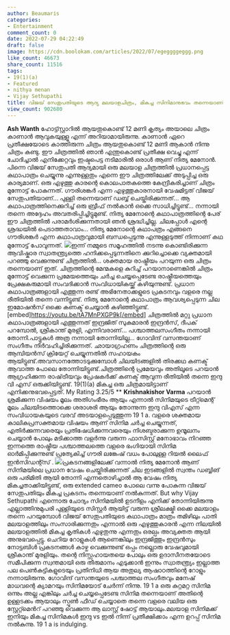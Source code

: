 ```yaml
---
author: Beaumaris
categories:
- Entertainment
comment_count: 0
date: 2022-07-29 04:22:49
draft: false
image: https://cdn.boolokam.com/articles/2022/07/egeggggeggg.png
like_count: 46673
share_count: 11516
tags:
- 19(1)(a)
- Featured
- nithya menan
- Vijay Sethupathi
title: വിജയ് സേതുപതിയുടെ ആദ്യ മലയാളചിത്രം, മികച്ച സിനിമാനുഭവം തന്നെയാണ്
view_count: 902680
---
```


**Ash Wanth** ഹോട്ട്സ്റ്റാറിൽ ആയതുകൊണ്ട് 12 മണി കൃത്യം അയാലെ ചിത്രം കാണാൻ ആവുകയുള്ളൂ എന്ന് അറിയാമായിരുന്നു. കാണാൻ ഏറെ പ്രതീക്ഷയോടെ കാത്തിരുന്ന ചിത്രം ആയതുകൊണ്ട് 12 മണി ആകാൻ നിന്നു ചിത്രം കണ്ടു. ഈ ചിത്രത്തിൽ ഞാൻ എന്തുകൊണ്ട് പ്രതീക്ഷ വെച്ചു എന്ന് ചോദിച്ചാൽ എനിക്കേറ്റവും ഇഷ്ടപെട്ട നടിമാരിൽ ഒരാൾ ആണ് നിത്യ മേനോൻ. പിന്നെ വിജയ് സേതുപതി ആദ്യമായി ഒരു മലയാള ചിത്രത്തിൽ പ്രധാനപ്പെട്ട കഥാപാത്രം ചെയ്യുന്നു എന്നുള്ളതും എന്നെ ഈ ചിത്രത്തിലേക്ക് അടുപ്പിച്ച ഒരു കാര്യമാണ്. ഒരു എഴുത്തു കാരന്റെ കൊലപാതകത്തെ കേന്ദ്രീകരിച്ചാണ് ചിത്രം മുന്നോട്ട് പോകുന്നത്. ഗൗരിശങ്കർ എന്ന എഴുത്തുകാരനായി വേഷമിട്ടത് വിജയ് സേതുപതിയാണ്... പുള്ളി തന്നെയാണ് ഡബ്ബ് ചെയ്തിരിക്കുന്നത്... ആ കഥാപാത്രത്തിനെക്കുറിച്ച് ഒരു ബ്രീഫ് നൽകാൻ ഒക്കെ സാധിച്ചിട്ടുണ്ട്... നന്നായി തന്നെ അദ്ദേഹം അവതരിപ്പിച്ചിട്ടുമുണ്ട്. നിത്യ മേനോന്റെ കഥാപാത്രത്തിന്റെ പേര് ഈ ചിത്രത്തിൽ പരാമർശിക്കുന്നതായി ഞൻ ശ്രദ്ധിച്ചില്ല. ചിലപ്പോൾ എന്റെ ശ്രദ്ധയിൽ പെടാത്തതാവാം... നിത്യ മേനോന്റെ കഥാപത്രം എങ്ങനെ ഗൗരിശങ്കർ എന്ന കഥാപാത്രവുമായി ബന്ധപ്പെടുന്നു എന്നുള്ളടുത്ത് നിന്നാണ് കഥ മുന്നോട്ട് പോവുന്നത്. ![](https://cdn.boolokam.com/articles/2022/07/egeggggeggg.png)ഇന്ന് നമ്മുടെ സമൂഹത്തിൽ നടന്നു കൊണ്ടിരിക്കുന്ന ആവിഷ്കാര സ്വാതന്ത്ര്യത്തെ ഹനിക്കപ്പെടുന്നതിനെ ക്കുറിച്ചൊക്കെ വ്യക്തമായി പറഞ്ഞു വെക്കുന്നുണ്ട് ചിത്രത്തിൽ... ശക്തമായ രാഷ്ട്രീയം പറയുന്ന ഒരു ചിത്രം തന്നെയാണ് ഇത്. ചിത്രത്തിന്റെ മേന്മകളെ കുറിച്ച് പറയാനാണെങ്കിൽ ചിത്രം മുന്നോട്ട് വെക്കുന്ന പ്രമേയത്തെയും ചർച്ച ചെയ്യപ്പെടേണ്ട രാഷ്ട്രീയത്തെയും പ്രേക്ഷകരുമായി സംവദിക്കാൻ സംവിധായികയ്ക്ക് കഴിയുന്നുണ്ട്. പ്രധാന കഥാപാത്രങ്ങളായി എത്തുന്ന രണ്ട് അഭിനേതാക്കളുടെ പ്രകടനവും വളരെ നല്ല രീതിയിൽ തന്നെ വന്നിട്ടുണ്ട്. നിത്യ മേനോന്റെ കഥാപാത്രം ആവശ്യപ്പെടുന്ന ചില ഇമോഷൻസ് ഒക്കെ കണക്ട് ചെയ്യാൻ കഴിഞ്ഞിട്ടുണ്ട്. [embed]https://youtu.be/tA7MnPXGP9k[/embed] ചിത്രത്തിൽ മറ്റു പ്രധാന കഥാപാത്രങ്ങളായി എത്തുന്നത് ഇന്ദ്രജിത് സുകുമാരൻ ഇന്ദ്രൻസ്, ദീപക് പറമ്പോൽ, ശ്രീകാന്ത് മുരളി, എന്നിവരാണ്‌... പശ്ചാത്തലസംഗീതം നന്നായി തോന്നി.പാട്ടുകൾ അത്ര നന്നായി തോന്നിയില്ല... ഗോവിന്ദ് വസന്തയാണ് സംഗീതം നിർവഹിച്ചിരിക്കുന്നത്. ഛായാഗ്രഹണം ചിത്രത്തിന്റെ ഒരു ആമ്പിയൻസ് ക്രിയേറ്റ് ചെയ്യുന്നതിൽ സഹായകം ആയിട്ടുണ്ട്.അവസാനത്തോടടുക്കുമ്പോൾ ചിലയിടങ്ങളിൽ തിരക്കഥ കണക്ട് ആവാത്ത പോലെ തോന്നിയിട്ടുണ്ട്.ചിത്രത്തിന്റെ പ്രമേയവും അതിലൂടെ പറയാൻ ആഗ്രഹിക്കുന്ന രാഷ്‌ട്രീയവും പ്രേഷകർക്ക് കണക്ട് ആവുന്ന രീതിയിൽ തന്നെ ഇന്ദു വി എസ് ഒരുക്കിയിട്ടുണ്ട്. 19(1)(a) മികച്ച ഒരു ചിത്രമായിട്ടാണ് എനിക്കനുഭവപ്പെട്ടത്. My Rating 3.25/5 ** **Krishnakishor Varma** പറയാൻ ശ്രമിക്കുന്ന വിഷയം മൂലം അതിഗംഭീരം ആയും എന്നാൽ സിനിമയുടെ ട്രീറ്റ്മെന്റ് മൂലം ചിലയിടത്തൊക്കെ ശരാശരി ആയും തോന്നുന്ന ഇന്ദു വിഎസ് എന്ന സംവിധായകയുടെ വരവ് അടയാളപ്പെടുത്തുന്ന 19 1 a. വളരെ ശക്തമായ കാലികപ്രസക്തമായ വിഷയം ആണ് സിനിമ ചർച്ച ചെയ്യുന്നത്, എതിർക്കുന്നവരെയും പ്രതിഷേധിക്കുന്നവരെയും നിശബ്ദരാക്കുന്ന ഉന്മൂലനം ചെയ്യാൻ പോലും മടിക്കാത്ത വളർന്നു വരുന്ന ഫാസിസ്റ്റ് മനോഭാവം നിറഞ്ഞ ഇന്നത്തെ രാഷ്ട്രീയ പശ്ചാത്തലത്തെ വളരെ ഭംഗിയായി സിനിമ ഓർമിപ്പിക്കുന്നുണ്ട് പ്രത്യേകിച്ച് ഗൗരി ലങ്കേഷ് വധം പോലുള്ള റിയൽ ലൈഫ് ഇൻസിഡന്റ്സ് . ![](https://cdn.boolokam.com/articles/2022/07/fwfwfwfffffg.jpg)പ്രകടനങ്ങളിലേക്ക് വന്നാൽ നിത്യ മേനോൻ ആണ് സിനിമയിലെ പ്രധാന വേഷം ചെയ്തിരിക്കുന്നത് ചില ഇടങ്ങളിൽ സ്വന്തം ഡബ്ബിങ് ഒരു പരിമിതി ആയി തോന്നി എന്നതൊഴിച്ചാൽ ആ വേഷം നിത്യ മികച്ചതാക്കിയിട്ടുണ്ട്, ഒരു extended cameo പോലെ വന്നു പോകുന്ന വിജയ് സേതുപതിയും മികച്ച പ്രകടനം തന്നെയാണ് നൽകുന്നത്. But why Vijay Sethupathi എന്നൊരു ചോദ്യം സിനിമയിൽ ഉടനീളം എനിക്ക് തോന്നിയിരുന്നു എല്ലാത്തിനുമുപരി പുള്ളിയുടെ സിസ്റ്റർ ആയിട്ട് വരുന്ന ശ്രീലക്ഷ്മി ഒക്കെ മലയാളം തന്നെ പറയുമ്പോൾ വിജയ് സേതുപതിയുടെ കഥാപാത്രം മാത്രം തമിഴിലും പാതി മലയാളത്തിലും സംസാരിക്കുന്നതും എന്നാൽ ഒരു എഴുത്തുകാരൻ എന്ന നിലയിൽ മലയാളത്തിൽ മികച്ച കൃതികൾ എഴുതുന്നു എന്നതും ഒരല്പം അവ്യക്തത ആയി അനുഭവപ്പെട്ടു. ചെറിയ റോളുകൾ ആണെങ്കിലും ഇന്ദ്രജിത്തും ഇന്ദ്രൻസും നോട്ടബിൾ പ്രകടനങ്ങൾ കാഴ്ച വെക്കുന്നുണ്ട് ഒപ്പം നല്ലൊരു വേഷവുമായി ശ്രീകാന്ത് മുരളിയും. തന്റെ നിസ്സഹായതയെ പോലും ഒരു ഉദാസീനതയോടെ സമീപിക്കുന്ന സ്വന്തമായി ഒരു തീരുമാനം എടുക്കാൻ ഇന്നും സ്വാതന്ത്ര്യം ഇല്ലാത്ത പല പെൺകുട്ടികളുടെയും പ്രതിനിധി ആയ അതുല്യ ആഷാഠത്തിന്റെ റോളും നന്നായിരുന്നു. ഗോവിന്ദ് വസന്തയുടെ പശ്ചാത്തല സംഗീതവും മനേഷ് മാധവന്റെ ക്യാമറയും സിനിമയോട് ചേർന്ന് നിന്നു. 19 1 a ഒരു കുറ്റമറ്റ സിനിമ ഒന്നും അല്ല എങ്കിലും ചർച്ച ചെയ്യപ്പെടേണ്ട സിനിമ തന്നെയാണ് അതിന്റെ ഉള്ളടക്കം ആയാലും സ്പൂൺ ഫീഡ് ചെയ്യാതെ തന്നെ വളരെ വലിയ ഒരു സ്റ്റേറ്റ്മെൻറ് പറഞ്ഞു വെക്കുന്ന ആ ലാസ്റ്റ് ഷോട്ട് ആയാലും.മലയാള സിനിമക്ക് ഇനിയും മികച്ച സിനിമകൾ ഇന്ദു vs ഇൽ നിന്ന് പ്രതീക്ഷിക്കാം എന്ന ഉറപ്പ് സിനിമ നൽകുന്നു. 19 1 a is indulging.